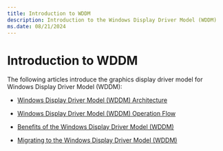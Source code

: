 ```yaml
---
title: Introduction to WDDM
description: Introduction to the Windows Display Driver Model (WDDM)
ms.date: 08/21/2024
---
```


# Introduction to WDDM

The following articles introduce the graphics display driver model for Windows Display Driver Model (WDDM):

* [Windows Display Driver Model (WDDM) Architecture](windows-vista-and-later-display-driver-model-architecture.md)

* [Windows Display Driver Model (WDDM) Operation Flow](windows-vista-and-later-display-driver-model-operation-flow.md)

* [Benefits of the Windows Display Driver Model (WDDM)](benefits-of-the-windows-vista-and-later-display-driver-model.md)

* [Migrating to the Windows Display Driver Model (WDDM)](migrating-to-the-windows-vista-and-later-display-driver-model.md)
